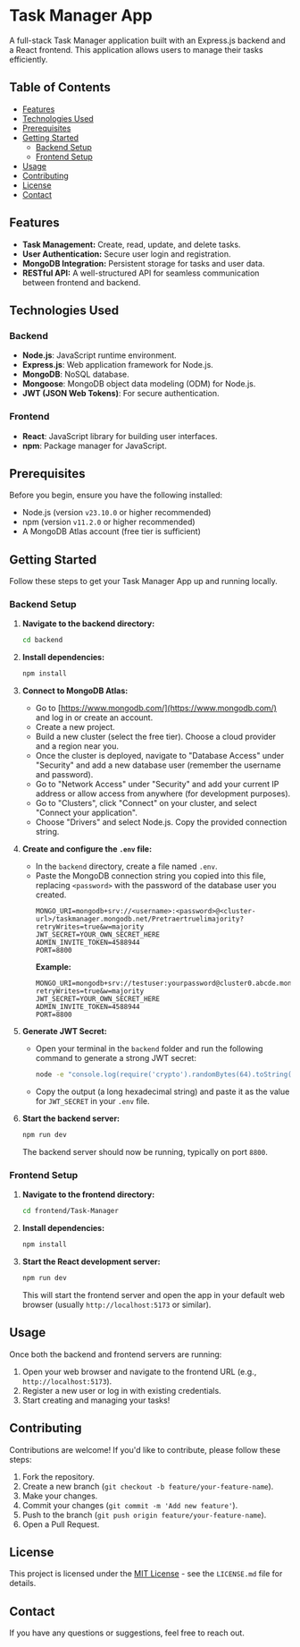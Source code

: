 # Task Manager App

A full-stack Task Manager application built with an Express.js backend and a React frontend. This application allows users to manage their tasks efficiently.

## Table of Contents

* [Features](#features)
* [Technologies Used](#technologies-used)
* [Prerequisites](#prerequisites)
* [Getting Started](#getting-started)
    * [Backend Setup](#backend-setup)
    * [Frontend Setup](#frontend-setup)
* [Usage](#usage)
* [Contributing](#contributing)
* [License](#license)
* [Contact](#contact)

## Features

* **Task Management:** Create, read, update, and delete tasks.
* **User Authentication:** Secure user login and registration.
* **MongoDB Integration:** Persistent storage for tasks and user data.
* **RESTful API:** A well-structured API for seamless communication between frontend and backend.

## Technologies Used

### Backend
* **Node.js**: JavaScript runtime environment.
* **Express.js**: Web application framework for Node.js.
* **MongoDB**: NoSQL database.
* **Mongoose**: MongoDB object data modeling (ODM) for Node.js.
* **JWT (JSON Web Tokens)**: For secure authentication.

### Frontend
* **React**: JavaScript library for building user interfaces.
* **npm**: Package manager for JavaScript.

## Prerequisites

Before you begin, ensure you have the following installed:

* Node.js (version `v23.10.0` or higher recommended)
* npm (version `v11.2.0` or higher recommended)
* A MongoDB Atlas account (free tier is sufficient)

## Getting Started

Follow these steps to get your Task Manager App up and running locally.

### Backend Setup

1.  **Navigate to the backend directory:**
    ```bash
    cd backend
    ```

2.  **Install dependencies:**
    ```bash
    npm install
    ```

3.  **Connect to MongoDB Atlas:**
    * Go to [https://www.mongodb.com/](https://www.mongodb.com/) and log in or create an account.
    * Create a new project.
    * Build a new cluster (select the free tier). Choose a cloud provider and a region near you.
    * Once the cluster is deployed, navigate to "Database Access" under "Security" and add a new database user (remember the username and password).
    * Go to "Network Access" under "Security" and add your current IP address or allow access from anywhere (for development purposes).
    * Go to "Clusters", click "Connect" on your cluster, and select "Connect your application".
    * Choose "Drivers" and select Node.js. Copy the provided connection string.

4.  **Create and configure the `.env` file:**
    * In the `backend` directory, create a file named `.env`.
    * Paste the MongoDB connection string you copied into this file, replacing `<password>` with the password of the database user you created.
        ```
        MONGO_URI=mongodb+srv://<username>:<password>@<cluster-url>/taskmanager.mongodb.net/Pretraertruelimajority?retryWrites=true&w=majority
        JWT_SECRET=YOUR_OWN_SECRET_HERE
        ADMIN_INVITE_TOKEN=4588944
        PORT=8800
        ```
        **Example:**
        ```
        MONGO_URI=mongodb+srv://testuser:yourpassword@cluster0.abcde.mongodb.net/taskmanager?retryWrites=true&w=majority
        JWT_SECRET=YOUR_OWN_SECRET_HERE
        ADMIN_INVITE_TOKEN=4588944
        PORT=8800
        ```

5.  **Generate JWT Secret:**
    * Open your terminal in the `backend` folder and run the following command to generate a strong JWT secret:
        ```bash
        node -e "console.log(require('crypto').randomBytes(64).toString('hex'))"
        ```
    * Copy the output (a long hexadecimal string) and paste it as the value for `JWT_SECRET` in your `.env` file.

6.  **Start the backend server:**
    ```bash
    npm run dev
    ```
    The backend server should now be running, typically on port `8800`.

### Frontend Setup

1.  **Navigate to the frontend directory:**
    ```bash
    cd frontend/Task-Manager
    ```

2.  **Install dependencies:**
    ```bash
    npm install
    ```

3.  **Start the React development server:**
    ```bash
    npm run dev
    ```
    This will start the frontend server and open the app in your default web browser (usually `http://localhost:5173` or similar).

## Usage

Once both the backend and frontend servers are running:

1.  Open your web browser and navigate to the frontend URL (e.g., `http://localhost:5173`).
2.  Register a new user or log in with existing credentials.
3.  Start creating and managing your tasks!

## Contributing

Contributions are welcome! If you'd like to contribute, please follow these steps:

1.  Fork the repository.
2.  Create a new branch (`git checkout -b feature/your-feature-name`).
3.  Make your changes.
4.  Commit your changes (`git commit -m 'Add new feature'`).
5.  Push to the branch (`git push origin feature/your-feature-name`).
6.  Open a Pull Request.

## License

This project is licensed under the [MIT License](LICENSE.md) - see the `LICENSE.md` file for details.

## Contact

If you have any questions or suggestions, feel free to reach out.
